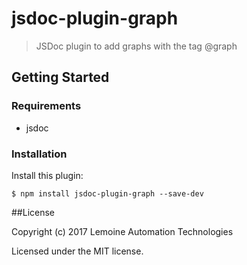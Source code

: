 # jsdoc-plugin-graph

> JSDoc plugin to add graphs with the tag @graph


## Getting Started

### Requirements

* jsdoc


### Installation

Install this plugin:

```shell
$ npm install jsdoc-plugin-graph --save-dev
```


##License

Copyright (c) 2017 Lemoine Automation Technologies

Licensed under the MIT license.
